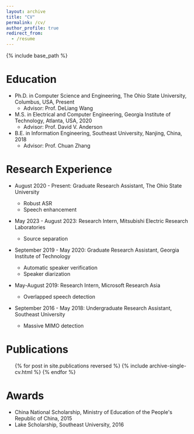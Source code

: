 ```yaml
---
layout: archive
title: "CV"
permalink: /cv/
author_profile: true
redirect_from:
  - /resume
---
```


{% include base_path %}

Education
======
* Ph.D. in Computer Science and Engineering, The Ohio State University, Columbus, USA, Present
  * Advisor: Prof. DeLiang Wang 
* M.S. in Electrical and Computer Engineering, Georgia Institute of Technology, Atlanta, USA, 2020
  * Advisor: Prof. David V. Anderson
* B.E. in Information Engineering, Southeast University, Nanjing, China, 2018
  * Advisor: Prof. Chuan Zhang

Research Experience
======
* August 2020 - Present: Graduate Research Assistant, The Ohio State University
  * Robust ASR
  * Speech enhancement

* May 2023 - August 2023: Research Intern, Mitsubishi Electric Research Laboratories
  * Source separation

* September 2019 - May 2020: Graduate Research Assistant, Georgia Institute of Technology
  * Automatic speaker verification
  * Speaker diarization

* May-August 2019: Research Intern, Microsoft Research Asia
  * Overlapped speech detection

* September 2016 - May 2018: Undergraduate Research Assistant, Southeast University
  * Massive MIMO detection

Publications
======
  <ul>{% for post in site.publications reversed %}
    {% include archive-single-cv.html %}
  {% endfor %}</ul>

Awards
======
* China National Scholarship, Ministry of Education of the People's Republic of China, 2015
* Lake Scholarship, Southeast University, 2016


<!-- * Fall 2015: Research Assistant
  * Github University
  * Duties included: Merging pull requests
  * Supervisor: Professor Hub
   -->
   
<!--  
Skills
======
* Skill 1
* Skill 2
  * Sub-skill 2.1
  * Sub-skill 2.2
  * Sub-skill 2.3
* Skill 3 -->


<!--   
Talks
======
  <ul>{% for post in site.talks %}
    {% include archive-single-talk-cv.html %}
  {% endfor %}</ul>
  
Teaching
======
  <ul>{% for post in site.teaching %}
    {% include archive-single-cv.html %}
  {% endfor %}</ul>
  
Service and leadership
======
* Currently signed in to 43 different slack teams
 -->
